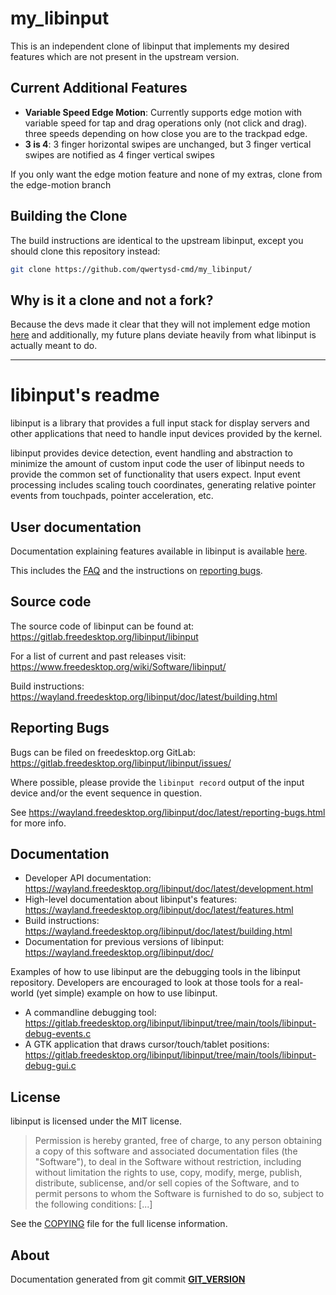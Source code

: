 my_libinput
===========

This is an independent clone of libinput that implements my desired features which are not present in the upstream version.

Current Additional Features
---------------------------
- **Variable Speed Edge Motion**: Currently supports edge motion with variable speed for tap and drag operations only (not click and drag). three speeds depending on how close you are to the trackpad edge.
- **3 is 4**: 3 finger horizontal swipes are unchanged, but 3 finger vertical swipes are notified as 4 finger vertical swipes


If you only want the edge motion feature and none of my extras, clone from the edge-motion branch

Building the Clone
------------------
The build instructions are identical to the upstream libinput, except you should clone this repository instead: 
```bash
git clone https://github.com/qwertysd-cmd/my_libinput/
```

Why is it a clone and not a fork?
---------------------------------
Because the devs made it clear that they will not implement edge motion [here](https://gitlab.freedesktop.org/libinput/libinput/-/issues/131) 
and additionally, my future plans deviate heavily from what libinput is actually meant to do.

---
libinput's readme
=================

libinput is a library that provides a full input stack for display servers
and other applications that need to handle input devices provided by the
kernel.

libinput provides device detection, event handling and abstraction to
minimize the amount of custom input code the user of libinput needs to
provide the common set of functionality that users expect. Input event
processing includes scaling touch coordinates, generating
relative pointer events from touchpads, pointer acceleration, etc.

User documentation
------------------

Documentation explaining features available in libinput is available
[here](https://wayland.freedesktop.org/libinput/doc/latest/features.html).

This includes the [FAQ](https://wayland.freedesktop.org/libinput/doc/latest/faqs.html)
and the instructions on
[reporting bugs](https://wayland.freedesktop.org/libinput/doc/latest/reporting-bugs.html).


Source code
-----------

The source code of libinput can be found at:
https://gitlab.freedesktop.org/libinput/libinput

For a list of current and past releases visit:
https://www.freedesktop.org/wiki/Software/libinput/

Build instructions:
https://wayland.freedesktop.org/libinput/doc/latest/building.html

Reporting Bugs
--------------

Bugs can be filed on freedesktop.org GitLab:
https://gitlab.freedesktop.org/libinput/libinput/issues/

Where possible, please provide the `libinput record` output
of the input device and/or the event sequence in question.

See https://wayland.freedesktop.org/libinput/doc/latest/reporting-bugs.html
for more info.

Documentation
-------------

- Developer API documentation: https://wayland.freedesktop.org/libinput/doc/latest/development.html
- High-level documentation about libinput's features:
  https://wayland.freedesktop.org/libinput/doc/latest/features.html
- Build instructions:
  https://wayland.freedesktop.org/libinput/doc/latest/building.html
- Documentation for previous versions of libinput: https://wayland.freedesktop.org/libinput/doc/

Examples of how to use libinput are the debugging tools in the libinput
repository. Developers are encouraged to look at those tools for a
real-world (yet simple) example on how to use libinput.

- A commandline debugging tool: https://gitlab.freedesktop.org/libinput/libinput/tree/main/tools/libinput-debug-events.c
- A GTK application that draws cursor/touch/tablet positions: https://gitlab.freedesktop.org/libinput/libinput/tree/main/tools/libinput-debug-gui.c

License
-------

libinput is licensed under the MIT license.

> Permission is hereby granted, free of charge, to any person obtaining a
> copy of this software and associated documentation files (the "Software"),
> to deal in the Software without restriction, including without limitation
> the rights to use, copy, modify, merge, publish, distribute, sublicense,
> and/or sell copies of the Software, and to permit persons to whom the
> Software is furnished to do so, subject to the following conditions: [...]

See the [COPYING](https://gitlab.freedesktop.org/libinput/libinput/tree/main/COPYING)
file for the full license information.

About
-----

Documentation generated from git commit [__GIT_VERSION__](https://gitlab.freedesktop.org/libinput/libinput/commit/__GIT_VERSION__)
